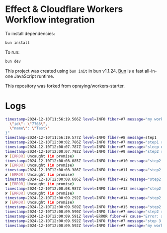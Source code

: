 # Effect & Cloudflare Workers Workflow integration

To install dependencies:

```bash
bun install
```

To run:

```bash
bun dev
```

This project was created using `bun init` in bun v1.1.24. [Bun](https://bun.sh) is a fast all-in-one JavaScript runtime.

This repository was forked from opraying/workers-starter.

# Logs

```bash
timestamp=2024-12-10T11:56:19.566Z level=INFO fiber=#7 message="my workflow params" message="{
  \"id\": \"7765\",
  \"name\": \"Test\"
}"
timestamp=2024-12-10T11:56:19.577Z level=INFO fiber=#8 message=step1
timestamp=2024-12-10T12:00:02.786Z level=INFO fiber=#7 message="step1 result" message=10
timestamp=2024-12-10T12:00:07.787Z level=INFO fiber=#7 message="sleep until done"
timestamp=2024-12-10T12:00:07.792Z level=INFO fiber=#9 message="step2 run" id=9619
✘ [ERROR] Uncaught (in promise)
timestamp=2024-12-10T12:00:08.085Z level=INFO fiber=#10 message="step2 run" id=9619
✘ [ERROR] Uncaught (in promise)
timestamp=2024-12-10T12:00:08.386Z level=INFO fiber=#11 message="step2 run" id=9619
✘ [ERROR] Uncaught (in promise)
timestamp=2024-12-10T12:00:08.686Z level=INFO fiber=#12 message="step2 run" id=9619
✘ [ERROR] Uncaught (in promise)
timestamp=2024-12-10T12:00:08.987Z level=INFO fiber=#13 message="step2 run" id=9619
✘ [ERROR] Uncaught (in promise)
timestamp=2024-12-10T12:00:09.292Z level=INFO fiber=#14 message="step2 run" id=9619
✘ [ERROR] Uncaught (in promise)
timestamp=2024-12-10T12:00:09.589Z level=INFO fiber=#15 message="step2 run" id=9619
timestamp=2024-12-10T12:00:09.590Z level=INFO fiber=#7 message="step2 result" message="hi Test"
timestamp=2024-12-10T12:00:09.591Z level=ERROR fiber=#7 cause="Error: step3 die message"
timestamp=2024-12-10T12:00:09.592Z level=INFO fiber=#7 message="step 3 default value"
timestamp=2024-12-10T12:00:09.592Z level=INFO fiber=#7 message="my workflow done"
```
